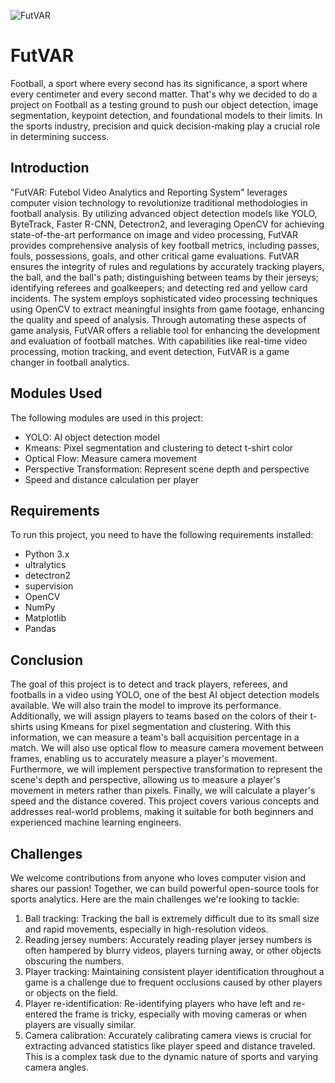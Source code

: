 ![FutVAR](futvar.png)
# FutVAR
Football, a sport where every second has its significance, a sport where every centimeter and every second matter. That's why we decided to do a project on Football as a testing ground to push our object detection, image segmentation, keypoint detection, and foundational models to their limits. In the sports industry, precision and quick decision-making play a crucial role in determining success.

## Introduction
"FutVAR: Futebol Video Analytics and Reporting System" leverages computer vision technology to revolutionize traditional methodologies in  football analysis. By utilizing advanced object detection models like YOLO, ByteTrack, Faster R-CNN, Detectron2, and leveraging OpenCV for achieving state-of-the-art performance on image and video processing, FutVAR provides comprehensive analysis of key football metrics, including passes, fouls, possessions, goals, and other critical game evaluations. 
FutVAR ensures the integrity of rules and regulations by accurately tracking players, the ball, and the ball's path; distinguishing between teams by their jerseys; identifying referees and goalkeepers; and detecting red and yellow card incidents. The system employs sophisticated video processing techniques using OpenCV to extract meaningful insights from game footage, enhancing the quality and speed of analysis. Through automating these aspects of game analysis, FutVAR offers a reliable tool for enhancing the development and evaluation of football matches. With capabilities like real-time video processing, motion tracking, and event detection, FutVAR is a game changer in football analytics.

## Modules Used
The following modules are used in this project:
- YOLO: AI object detection model
- Kmeans: Pixel segmentation and clustering to detect t-shirt color
- Optical Flow: Measure camera movement
- Perspective Transformation: Represent scene depth and perspective
- Speed and distance calculation per player

## Requirements
To run this project, you need to have the following requirements installed:
- Python 3.x
- ultralytics
- detectron2
- supervision
- OpenCV
- NumPy
- Matplotlib
- Pandas

## Conclusion
The goal of this project is to detect and track players, referees, and footballs in a video using YOLO, one of the best AI object detection models available. We will also train the model to improve its performance. Additionally, we will assign players to teams based on the colors of their t-shirts using Kmeans for pixel segmentation and clustering. With this information, we can measure a team's ball acquisition percentage in a match. We will also use optical flow to measure camera movement between frames, enabling us to accurately measure a player's movement. Furthermore, we will implement perspective transformation to represent the scene's depth and perspective, allowing us to measure a player's movement in meters rather than pixels. Finally, we will calculate a player's speed and the distance covered. This project covers various concepts and addresses real-world problems, making it suitable for both beginners and experienced machine learning engineers.

## Challenges
We welcome contributions from anyone who loves computer vision and shares our passion! Together, we can build powerful open-source tools for sports analytics. Here are the main challenges we're looking to tackle:

1. Ball tracking: Tracking the ball is extremely difficult due to its small size and rapid movements, especially in high-resolution videos.
2. Reading jersey numbers: Accurately reading player jersey numbers is often hampered by blurry videos, players turning away, or other objects obscuring the numbers.
3. Player tracking: Maintaining consistent player identification throughout a game is a challenge due to frequent occlusions caused by other players or objects on the field.
4. Player re-identification: Re-identifying players who have left and re-entered the frame is tricky, especially with moving cameras or when players are visually similar.
5. Camera calibration: Accurately calibrating camera views is crucial for extracting advanced statistics like player speed and distance traveled. This is a complex task due to the dynamic nature of sports and varying camera angles.